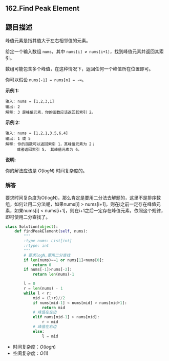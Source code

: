 ## 162.Find Peak Element

## 题目描述

峰值元素是指其值大于左右相邻值的元素。

给定一个输入数组 `nums`，其中 `nums[i] ≠ nums[i+1]`，找到峰值元素并返回其索引。

数组可能包含多个峰值，在这种情况下，返回任何一个峰值所在位置即可。

你可以假设 `nums[-1] = nums[n] = -∞`。

**示例 1:**

```
输入: nums = [1,2,3,1]
输出: 2
解释: 3 是峰值元素，你的函数应该返回其索引 2。
```

**示例 2:**

```
输入: nums = [1,2,1,3,5,6,4]
输出: 1 或 5 
解释: 你的函数可以返回索引 1，其峰值元素为 2；
     或者返回索引 5， 其峰值元素为 6。
```

**说明:**

你的解法应该是 *O*(*logN*) 时间复杂度的。



### 解答

​	要求时间复杂度为O(logN)，那么肯定是要用二分法去解题的，这里不是排序数组，如何让用二分法呢，如果nums[i] > nums[i+1]，则在i之前一定存在峰值元素，如果nums[i] < nums[i+1]，则在i+1之后一定存在峰值元素，依照这个规律，即可使用二分查找了。

```python
class Solution(object):
    def findPeakElement(self, nums):
        """
        :type nums: List[int]
        :rtype: int
        """
        # 要求logN,要用二分查找
        if len(nums)==1 or nums[1]<nums[0]:
            return 0
        if nums[-1]>nums[-2]:
            return len(nums)-1

        l = 0
        r = len(nums) - 1 
        while l < r:
            mid = (l+r)//2
            if nums[mid-1] < nums[mid] > nums[mid+1]:
                return mid
            # 峰值在左边
            elif nums[mid-1] > nums[mid]:
                r = mid
            # 峰值在右边
            else:
                l = mid
```

- 时间复杂度：$O(logn)$
- 空间复杂度：$O(1)$

